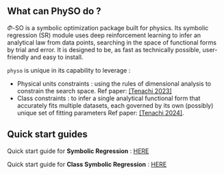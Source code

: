 ## What can PhySO do ?

$\Phi$-SO is a symbolic optimization package built for physics. Its symbolic regression (SR) module uses deep reinforcement learning to infer an analytical law from data points, searching in the space of functional forms by trial and error.
It is designed to be, as fast as technically possible, user-friendly and easy to install.

`physo` is unique in its capability to leverage :
- Physical units constraints : using the rules of dimensional analysis to constrain the search space. Ref paper: [[Tenachi 2023]](https://arxiv.org/abs/2303.03192)
- Class constraints : to infer a single analytical functional form that accurately fits multiple datasets, each governed by its own (possibly) unique set of fitting parameters Ref paper: [[Tenachi 2024]](https://arxiv.org/abs/2312.01816).

## Quick start guides

Quick start guide for __Symbolic Regression__ : [HERE](https://physo.readthedocs.io/en/latest/r_sr.html#getting-started-sr)  

Quick start guide for __Class Symbolic Regression__ : [HERE](https://physo.readthedocs.io/en/latest/r_class_sr.html#getting-started-class-sr)  
